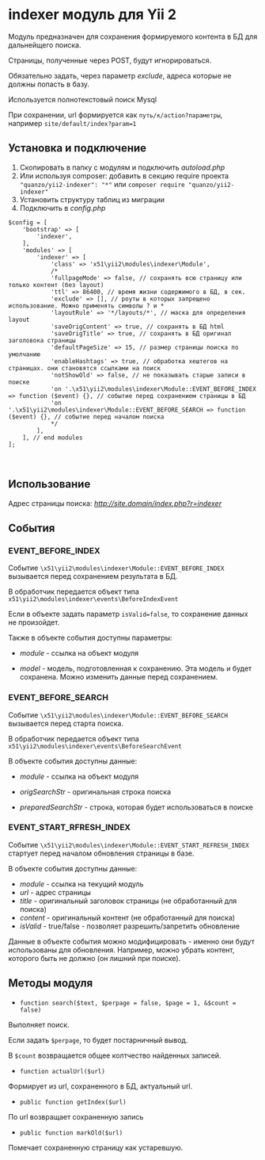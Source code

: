 indexer модуль для Yii 2
========================

Модуль предназначен для сохранения формируемого контента в БД для дальнейщего
поиска.

Страницы, полученные через POST, будут игнорироваться.

Обязательно задать, через параметр *exclude*, адреса которые не должны попасть в
базу.

Используется полнотекстовый поиск Mysql

При сохранении, url формируется как `путь/к/action?параметры`, например
`site/default/index?param=1`

Установка и подключение
-----------------------

1.  Скопировать в папку с модулям и подключить *autoload.php*
2.  Или используя composer: добавить в секцию require проекта ``` "quanzo/yii2-indexer": "*" ``` или ``` composer require "quanzo/yii2-indexer" ```
3.  Установить структуру таблиц из миграции
4.  Подключить в *сonfig.php*

~~~~~~~~~~~~~~~~~~~~~~~~~~~~~~~~~~~~~~~~~~~~~~~~~~~~~~~~~~~~~~~~~~~~~~~~~~~~~~~~
$config = [
    'bootstrap' => [
        'indexer',
    ],
    'modules' => [
        'indexer' => [
            'class' => 'x51\yii2\modules\indexer\Module',
            /*
            'fullpageMode' => false, // сохранять всю страницу или только контент (без layout)
            'ttl' => 86400, // время жизни содержимого в БД, в сек.
            'exclude' => [], // роуты в которых запрещено использование. Можно применять символы ? и *
            'layoutRule' => '*/layouts/*', // маска для определения layout
            'saveOrigContent' => true, // сохранять в БД html
            'saveOrigTitle' => true, // сохранять в БД оригинал заголовока страницы
            'defaultPageSize' => 15, // размер страницы поиска по умолчанию
            'enableHashtags' => true, // обработка хештегов на страницах. они становятся ссылками на поиск
            'notShowOld' => false, // не показывать старые записи в поиске
            'on '.\x51\yii2\modules\indexer\Module::EVENT_BEFORE_INDEX => function ($event) {}, // событие перед сохранением страницы в БД
            'on '.\x51\yii2\modules\indexer\Module::EVENT_BEFORE_SEARCH => function ($event) {}, // событие перед началом поиска
            */
        ],
    ], // end modules
];
~~~~~~~~~~~~~~~~~~~~~~~~~~~~~~~~~~~~~~~~~~~~~~~~~~~~~~~~~~~~~~~~~~~~~~~~~~~~~~~~

 

Использование
-------------

Адрес страницы поиска: *http://site.domain/index.php?r=indexer*

События
-------

### EVENT_BEFORE_INDEX

Событие `\x51\yii2\modules\indexer\Module::EVENT_BEFORE_INDEX` вызывается перед
сохранением результата в БД.

В обработчик передается объект типа
`x51\yii2\modules\indexer\events\BeforeIndexEvent`

Если в объекте задать параметр `isValid=false`, то сохранение данных не
произойдет.

Также в объекте события доступны параметры:

-   *module* - ссылка на объект модуля

-   *model* - модель, подготовленная к сохранению. Эта модель и будет сохранена.
    Можно изменить данные перед сохранением.

### EVENT_BEFORE_SEARCH

Событие `\x51\yii2\modules\indexer\Module::EVENT_BEFORE_SEARCH` вызывается перед
старта поиска.

В обработчик передается объект типа
`x51\yii2\modules\indexer\events\BeforeSearchEvent`

В объекте события доступны данные:

-   *module* - ссылка на объект модуля

-   *origSearchStr* - оригинальная строка поиска

-   *preparedSearchStr* - строка, которая будет использоваться в поиске

### EVENT_START_RFRESH_INDEX

Событие `\x51\yii2\modules\indexer\Module::EVENT_START_REFRESH_INDEX` стартует перед началом обновления страницы в базе.

В объекте события доступны данные: 

- *module* - ссылка на текущий модуль
- *url* - адрес страницы
- *title* - оригинальный заголовок страницы (не обработанный для поиска)
- *content* - оригинальный контент  (не обработанный для поиска)
- *isValid* - true/false - позволяет разрешить/запретить обновление

Данные в объекте события можно модифицировать - именно они будут использованы для обновления. Например, можно убрать контент, которого быть не должно (он лишний при поиске).


Методы модуля
-------------

-   `function search($text, $perpage = false, $page = 1, &$count = false)`

Выполняет поиск.

Если задать `$perpage`, то будет постарничный вывод.

В `$count` возвращается общее колтчество найденных записей.

-   `function actualUrl($url)`

Формирует из url, сохраненного в БД, актуальный url.

-   `public function getIndex($url)`

По url возвращает сохраненную запись

-   `public function markOld($url)`

Помечает сохраненную страницу как устаревшую.

 

 

 

 

